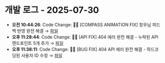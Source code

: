 # 개발 로그 - 2025-07-30

- **오전 10:44:26**: Code Change: 🎪✨ [COMPASS ANIMATION FIX] 창우님 피드백 반영 완전 해결 → [파일](../code-changes/2025-07-30T01-44-25-882Z_code_change.json)
- **오후 11:28:44**: Code Change: 🚀🔧 [API FIX] 404 에러 완전 해결 - 누락된 API 엔드포인트 5개 추가 → [파일](../code-changes/2025-07-30T14-28-43-627Z_code_change.json)
- **오후 11:38:11**: Code Change: 🐛🔧 [BUG FIX] 404 API 에러 완전 해결 - 하드코딩된 사용자 ID 수정 → [파일](../code-changes/2025-07-30T14-38-10-830Z_code_change.json)

